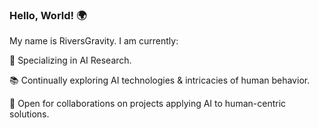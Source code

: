 <!-- ### Hi there 👋 -->

### Hello, World! 🌍

My name is RiversGravity. I am currently:

🔬 Specializing in AI Research.

📚 Continually exploring AI technologies & intricacies of human behavior.

🤝 Open for collaborations on projects applying AI to human-centric solutions.


<!--
**RiversGravity/RiversGravity** is a ✨ _special_ ✨ repository because its `README.md` (this file) appears on your GitHub profile.

Here are some ideas to get you started:

- 🔭 I’m currently working on ...
- 🌱 I’m currently learning ...
- 👯 I’m looking to collaborate on ...
- 🤔 I’m looking for help with ...
- 💬 Ask me about ...
- 📫 How to reach me: ...
- 😄 Pronouns: ...
- ⚡ Fun fact: ...
-->
